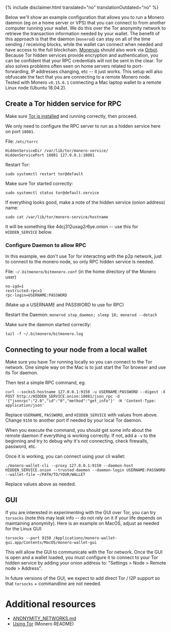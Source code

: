 {% include disclaimer.html translated="no" translationOutdated="no" %}


Below we'll show an example configuration that allows you to run a Monero daemon (eg on a home server or VPS) that you can connect to from another computer running your wallet.  We do this over the Tor anonymity network to retrieve the transaction information needed by your wallet.  The benefit of this approach is that the daemon (`monerod`) can stay on all of the time sending / receiving blocks, while the wallet can connect when needed and have access to the full blockchain. [Monerujo](https://www.monerujo.io/) should also work via [Orbot](https://guardianproject.info/apps/org.torproject.android/).  Because Tor hidden services provide encryption and authentication, you can be confident that your RPC credentials will not be sent in the clear.  Tor also solves problems often seen on home servers related to port-forwarding, IP addresses changing, etc -- it just works.  This setup will also obfuscate the fact that you are connecting to a remote Monero node. Tested with Monero `v0.15.0.1` connecting a Mac laptop wallet to a remote Linux node (Ubuntu 18.04.2).

## Create a Tor hidden service for RPC

Make sure [Tor is installed](https://community.torproject.org/relay/setup/bridge/debian-ubuntu/) and running correctly, then proceed.

We only need to configure the RPC server to run as a hidden service here on port `18081`.

File: `/etc/torrc`

```
HiddenServiceDir /var/lib/tor/monero-service/
HiddenServicePort 18081 127.0.0.1:18081
```
Restart Tor:
```
sudo systemctl restart tor@default
```

Make sure Tor started correctly:
```
sudo systemctl status tor@default.service
```

If everything looks good, make a note of the hidden service (onion address) name:
```
sudo cat /var/lib/tor/monero-service/hostname
```
It will be something like 4dcj312uxag2r6ye.onion -- use this for `HIDDEN_SERVICE` below.

### Configure Daemon to allow RPC

In this example, we don't use Tor for interacting with the p2p network, just to connect to the monero node, so only RPC hidden service is needed.

File: `~/.bitmonero/bitmonero.conf` (in the home directory of the Monero user)

```
no-igd=1
restricted-rpc=1
rpc-login=USERNAME:PASSWORD
```
(Make up a USERNAME and PASSWORD to use for RPC)

Restart the Daemon: `monerod stop_daemon; sleep 10; monerod --detach`

Make sure the daemon started correctly:
```
tail -f ~/.bitmonero/bitmonero.log
```

## Connecting to your node from a local wallet

Make sure you have Tor running locally so you can connect to the Tor network. One simple way on the Mac is to just start the Tor browser and use its Tor daemon.

Then test a simple RPC command, eg:
```
curl --socks5-hostname 127.0.0.1:9150 -u USERNAME:PASSWORD --digest -X POST http://HIDDEN_SERVICE.onion:18081/json_rpc -d '{"jsonrpc":"2.0","id":"0","method":"get_info"}' -H 'Content-Type: application/json'
```
Replace `USERNAME`, `PASSWORD`, and `HIDDEN_SERVICE` with values from above.  Change `9150` to another port if needed by your local Tor daemon.

When you execute the command, you should get some info about the remote daemon if everything is working correctly.  If not, add a ` -v ` to the beginning and try to debug why it's not connecting, check firewalls, password, etc.

Once it is working, you can connect using your cli wallet:
```
./monero-wallet-cli --proxy 127.0.0.1:9150 --daemon-host HIDDEN_SERVICE.onion --trusted-daemon --daemon-login USERNAME:PASSWORD --wallet-file ~/PATH/TO/YOUR/WALLET
```
Replace values above as needed.

## GUI

If you are interested in experimenting with the GUI over Tor, you can try `torsocks` (note this may leak info -- do not rely on it if your life depends on maintaining anonymity).  Here is an example on MacOS, adjust as needed for the Linux GUI:
```
torsocks --port 9150 /Applications/monero-wallet-gui.app/Contents/MacOS/monero-wallet-gui
```

This will allow the GUI to communicate with the Tor network.  Once the GUI is open and a wallet loaded, you must configure it to connect to your Tor hidden service by adding your onion address to:  "Settings > Node > Remote node > Address".

In future versions of the GUI, we expect to add direct Tor / I2P support so that `torsocks` + commandline are not needed.

# Additional resources

* [ANONYMITY_NETWORKS.md](https://github.com/monero-project/monero/blob/master/ANONYMITY_NETWORKS.md)
* [Using Tor](https://github.com/monero-project/monero#using-tor) (Monero README)
